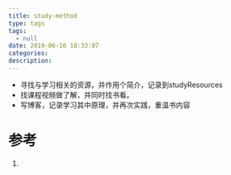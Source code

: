 ```yaml
---
title: study-method
type: tags
tags:
  - null
date: 2019-06-16 18:33:07
categories:
description:
---
```


- 寻找与学习相关的资源，并作用个简介，记录到studyResources
- 找课程视频做了解，并同时找书看。
- 写博客，记录学习其中原理，并再次实践，重温书内容



# 参考 #

1. 
